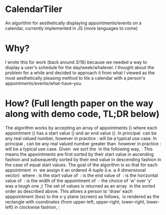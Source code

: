 # CalendarTiler
An algorithm for aesthetically displaying appointments/events on a calendar, currently implemented in JS (more languages to come)

# Why?
I wrote this for work (back around 3/16) because we needed a way to display a user's schedule for the day/week/whatever. I thought about the problem for a while and decided to approach it from what I viewed as the most aesthetically pleasing method to tile a calendar with a person's appointments/events/what-have-you.

# How? (Full length paper on the way along with demo code, TL;DR below)
The algorithm works by accepting an array of appointments (<math>A</math>) where each appointment (<math>a</math>) has a start value (<math>s_a</math>) and an end value (<math>e_a</math>). In principal <math>s_a</math> can be any real valued number, however in practice
:<math>0 \le s_a le 24</math>
will be a typical use case. In principal <math>e_a</math>, can be any real valued number greater than <math>s_a</math> however in practice
:<math>s_a \lt e_a \le 24</math>
will be a typical use case. Given <math>A</math> we sort the <math>a</math> in the following way,
:<math>a_1 \le a_2 \iff s_{a_1} \le s_{a_2} and e_{a_1} \ge e_{a_2}</math>
This means the appointments are first sorted by their start value in ascending fashion and subsequently sorted by their end value in descending fashion in the case of equal start values. The goal of the algorithm is so that for each appointment <math>a</math> in <math>A</math> we assign it an ordered 4-tuple (i.e. a 4 dimensional vector) <math>t_a = (s_a, e_a, x_a, w_a)</math> where
:<math>s_a</math> is the start value of <math>a</math>
:<math>e_a</math> is the end value of <math>a</math>
:<math>x_a</math> is the horizontal value of <math>a</math>
:<math>w_a</math> is the width of the appointment of <math>a</math> - the choice of 'w' over 'y' was a tough one ;)
The set of values is returned as an array <math>T_A</math> in the sorted order as described above. This allows a person to 'draw' each apppointment (box) to the x-y plane (screen) as follows, <math>a</math> is rendered as the rectangle with coordinates (from upper-left, upper-right, lower-right, lower-left) in clockwise fashion,
:<math>\{ (x_a, s_a), (x_a + w_a, s_a), (x_a + w_a, e_a), (x_a, e_a) \}<\math>
The width of the entire schedule period is presumed to be <math>1</math> so
:<math>0 \le x_a \lt 1<\math>
and
:<math>0 \lt w_a \le 1<math>
So how do we generate the <math>x_a</math> and <math>w_a</math> values? Well we construct a directed acyclic graph (DAG) <math>G_A</math> from the sorted input array <math>A</math>, the traversal orders of <math>G_A<\math> produce the <math>x_a</math> values and the maximal traversal length through the given appointment <math>a</math> gives the associated width values <math>w_a</math>. Building <math>G_A</math> isn't too difficult (thanks to the initial sorting of <math>A</math>). More to come, you can examine the code first though if you don't feel like waiting ;)
